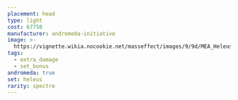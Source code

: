 ```yaml
---
placement: head
type: light
cost: 67750
manufacturer: andromeda-initiative
image: >-
  https://vignette.wikia.nocookie.net/masseffect/images/9/9d/MEA_Heleus_Defender_Helmet.png/revision/latest/scale-to-width-down/350?cb=20180509212343
tags:
  - extra_damage
  - set_bonus
andromeda: true
set: heleus
rarity: spectre
---
```


